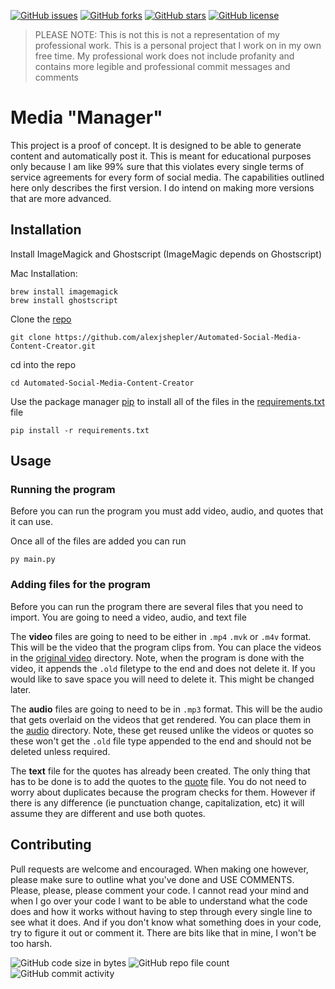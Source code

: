 [![GitHub issues](https://img.shields.io/github/issues/alexjshepler/Epoch-industry?label=%22bugs%22%20more%20like%20Features&style=for-the-badge)](https://github.com/alexjshepler/Epoch-industry/issues) [![GitHub forks](https://img.shields.io/github/forks/alexjshepler/epoch-industry?style=for-the-badge)](https://github.com/alexjshepler/epoch-industry/network) [![GitHub stars](https://img.shields.io/github/stars/alexjshepler/epoch-industry?style=for-the-badge)](https://github.com/alexjshepler/epoch-industry/stargazers) [![GitHub license](https://img.shields.io/github/license/alexjshepler/epoch-industry?style=for-the-badge)](https://github.com/alexjshepler/Epoch-Industry/blob/master/LICENSE) 

> PLEASE NOTE: This is not this is not a representation of my professional work. This is a personal project that I work on in my own free time. My professional work does not include profanity and contains more legible and professional commit messages and comments

# Media "Manager"

This project is a proof of concept. It is designed to be able to generate content and automatically post it. This is meant for educational purposes only because I am like 99% sure that this violates every single terms of service agreements for every form of social media. The capabilities outlined here only describes the first version. I do intend on making more versions that are more advanced.

## Installation

Install ImageMagick and Ghostscript (ImageMagic depends on Ghostscript)

Mac Installation:  
```
brew install imagemagick
brew install ghostscript
```

Clone the [repo](https://github.com/alexjshepler/Automated-Social-Media-Content-Creator.git)

```
git clone https://github.com/alexjshepler/Automated-Social-Media-Content-Creator.git
```

cd into the repo

```
cd Automated-Social-Media-Content-Creator
```

Use the package manager [pip](https://pip.pypa.io/en/stable/) to install all of the files in the [requirements.txt](requirements.txt) file

```
pip install -r requirements.txt
```

## Usage

### Running the program

Before you can run the program you must add video, audio, and quotes that it can use.

Once all of the files are added you can run

```
py main.py
```

### Adding files for the program

Before you can run the program there are several files that you need to import. You are going to need a video, audio, and text file

The **video** files are going to need to be either in `.mp4` `.mvk` or `.m4v` format. This will be the video that the program clips from. You can place the videos in the [original video](Assets/Videos/Original) directory. Note, when the program is done with the video, it appends the `.old` filetype to the end and does not delete it. If you would like to save space you will need to delete it. This might be changed later.

The **audio** files are going to need to be in `.mp3` format. This will be the audio that gets overlaid on the videos that get rendered. You can place them in the [audio](Assets/Audio) directory. Note, these get reused unlike the videos or quotes so these won't get the `.old` file type appended to the end and should not be deleted unless required.

The **text** file for the quotes has already been created. The only thing that has to be done is to add the quotes to the [quote](Assets/Quotes/quotes.txt) file. You do not need to worry about duplicates because the program checks for them. However if there is any difference (ie punctuation change, capitalization, etc) it will assume they are different and use both quotes.

## Contributing

Pull requests are welcome and encouraged. When making one however, please make sure to outline what you've done and USE COMMENTS. Please, please, please comment your code. I cannot read your mind and when I go over your code I want to be able to understand what the code does and how it works without having to step through every single line to see what it does. And if you don't know what something does in your code, try to figure it out or comment it. There are bits like that in mine, I won't be too harsh.


![GitHub code size in bytes](https://img.shields.io/github/languages/code-size/alexjshepler/Automated-Social-Media-Content-Creator?label=thiccness&style=for-the-badge) ![GitHub repo file count](https://img.shields.io/github/directory-file-count/alexjshepler/Automated-Social-Media-Content-Creator?style=for-the-badge) ![GitHub commit activity](https://img.shields.io/github/commit-activity/m/alexjshepler/Automated-Social-Media-Content-Creator?style=for-the-badge)